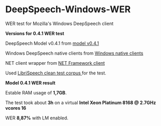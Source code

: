 # DeepSpeech-Windows-WER
WER test for Mozilla's Windows DeepSpeech client

**Versions for 0.4.1 WER test**

 DeepSpeech Model v0.4.1 from [model v0.4.1](https://github.com/mozilla/DeepSpeech/releases/tag/v0.4.1) 

 Windows DeepSpeech native clients from [Windows native clients](https://github.com/carlfm01/deepspeech-tempwinbuilds/releases/tag/0.4.1) 

 NET client wrapper from [NET Framework client](https://github.com/mozilla/DeepSpeech/tree/master/examples/net_framework/CSharpExamples/DeepSpeechClient) 

Used [LibriSpeech clean test corpus ](http://www.openslr.org/12) for the test.
 
**Model 0.4.1 WER result**

Estable RAM usage of **1,7GB**.

The test took about **3h** on a virtual **Intel Xeon Platinum 8168 @ 2.7GHz vcores 16**

WER **8,87%** with LM enabled.
